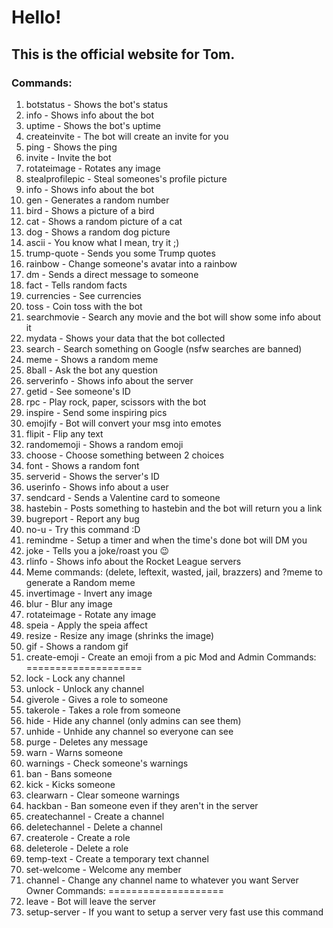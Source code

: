 # Hello!
## This is the official website for Tom.

### Commands:
1. botstatus - Shows the bot's status
2. info - Shows info about the bot
3. uptime - Shows the bot's uptime
4. createinvite - The bot will create an invite for you
5. ping - Shows the ping
6. invite - Invite the bot
7. rotateimage - Rotates any image
8. stealprofilepic - Steal someones's profile picture
9. info - Shows info about the bot
10. gen - Generates a random number
11. bird - Shows a picture of a bird
12. cat - Shows a random picture of a cat 
13. dog - Shows a random dog picture
14. ascii - You know what I mean, try it ;)
15. trump-quote - Sends you some Trump quotes
16. rainbow - Change someone's avatar into a rainbow
17. dm - Sends a direct message to someone
18. fact - Tells random facts
19. currencies - See currencies
20. toss - Coin toss with the bot
21. searchmovie - Search any movie and the bot will show some info about it
22. mydata - Shows your data that the bot collected
23. search - Search something on Google (nsfw searches are banned)
24. meme - Shows a random meme
25. 8ball - Ask the bot any question
26. serverinfo - Shows info about the server
27. getid - See someone's ID
28. rpc - Play rock, paper, scissors with the bot
29. inspire - Send some inspiring pics
30. emojify - Bot will convert your msg into emotes
31. flipit - Flip any text
32. randomemoji - Shows a random emoji
33. choose - Choose something between 2 choices
34. font - Shows a random font
35. serverid - Shows the server's ID
36. userinfo - Shows info about a user
37. sendcard - Sends a Valentine card to someone 
38. hastebin - Posts something to hastebin and the bot will return you a link 
39. bugreport - Report any bug
40. no-u - Try this command :D
41. remindme - Setup a timer and when the time's done bot will DM you
42. joke - Tells you a joke/roast you :wink:
43. rlinfo - Shows info about the Rocket League servers
44. Meme commands: 
(delete, leftexit, wasted, jail, brazzers) and ?meme to generate a Random meme 
45. invertimage - Invert any image
46. blur - Blur any image
47. rotateimage - Rotate any image
48. speia - Apply the speia affect
49. resize - Resize any image (shrinks the image)
50. gif - Shows a random gif
51. create-emoji - Create an emoji from a pic
Mod and Admin Commands:
==================== 
1. lock - Lock any channel 
2. unlock - Unlock any channel
3. giverole - Gives a role to someone
4. takerole - Takes a role from someone
5. hide - Hide any channel (only admins can see them)
6. unhide - Unhide any channel so everyone can see
7. purge - Deletes any message
8. warn - Warns someone
9. warnings - Check someone's warnings
10. ban - Bans someone
11. kick - Kicks someone
12. clearwarn - Clear someone warnings
13. hackban - Ban someone even if they aren't in the server
14. createchannel - Create a channel 
15. deletechannel - Delete a channel
16. createrole - Create a role
17. deleterole - Delete a role
18. temp-text - Create a temporary text channel
19. set-welcome - Welcome any member
20. channel - Change any channel name to whatever you want
Server Owner Commands:
==================== 
1. leave - Bot will leave the server
2. setup-server - If you want to setup a server very fast use this command

